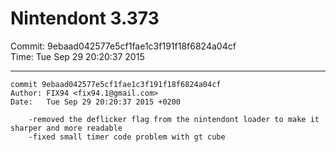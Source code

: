 # Nintendont 3.373
Commit: 9ebaad042577e5cf1fae1c3f191f18f6824a04cf  
Time: Tue Sep 29 20:20:37 2015   

-----

```
commit 9ebaad042577e5cf1fae1c3f191f18f6824a04cf
Author: FIX94 <fix94.1@gmail.com>
Date:   Tue Sep 29 20:20:37 2015 +0200

    -removed the deflicker flag from the nintendont loader to make it sharper and more readable
    -fixed small timer code problem with gt cube
```
